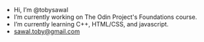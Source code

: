 - Hi, I’m @tobysawal
- I’m currently working on The Odin Project's Foundations course.
- I’m currently learning C++, HTML/CSS, and javascript.
- sawal.toby@gmail.com

<!---
tobysawal/tobysawal is a ✨ special ✨ repository because its `README.md` (this file) appears on your GitHub profile.
You can click the Preview link to take a look at your changes.
--->
